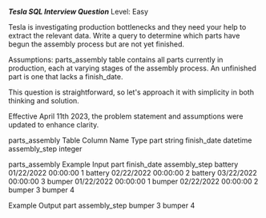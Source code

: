 ***Tesla SQL Interview Question***
Level: Easy

Tesla is investigating production bottlenecks and they need your help to extract the relevant data. Write a query to determine which parts have begun the assembly process 
but are not yet finished.

Assumptions:
parts_assembly table contains all parts currently in production, each at varying stages of the assembly process.
An unfinished part is one that lacks a finish_date.

This question is straightforward, so let's approach it with simplicity in both thinking and solution.

Effective April 11th 2023, the problem statement and assumptions were updated to enhance clarity.

parts_assembly Table
Column Name	       Type
part	             string
finish_date	       datetime
assembly_step	     integer

parts_assembly Example Input
part	           finish_date	         assembly_step
battery	         01/22/2022 00:00:00	       1
battery	         02/22/2022 00:00:00	       2
battery	         03/22/2022 00:00:00	       3
bumper	         01/22/2022 00:00:00	       1
bumper	         02/22/2022 00:00:00	       2
bumper		                                   3
bumper		                                   4

Example Output
part	                 assembly_step
bumper	                     3
bumper	                     4
